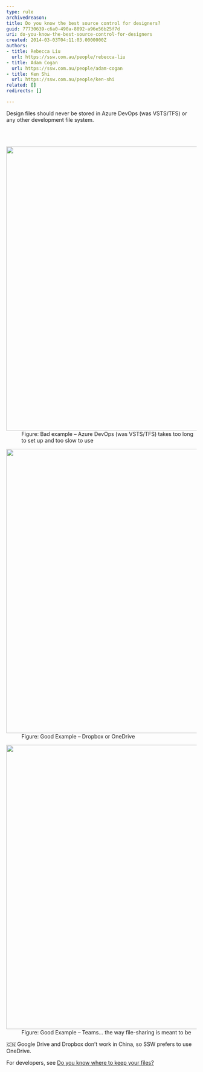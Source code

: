```yaml
---
type: rule
archivedreason: 
title: Do you know the best source control for designers?
guid: 77730639-c6a0-490a-8892-a96e56b25f7d
uri: do-you-know-the-best-source-control-for-designers
created: 2014-03-03T04:11:03.0000000Z
authors:
- title: Rebecca Liu
  url: https://ssw.com.au/people/rebecca-liu
- title: Adam Cogan
  url: https://ssw.com.au/people/adam-cogan
- title: Ken Shi
  url: https://ssw.com.au/people/ken-shi
related: []
redirects: []

---
```





<p class="MsoNormal"><span lang="EN-AU">Design&#160;files should never be stored in Azure DevOps (was VSTS/TFS) or any other development file system.<br></span></p>


<br><excerpt class='endintro'></excerpt><br>
<dl class="badImage"><dt> 
      <img src="/PublishingImages/Designer-Source-Control-TFS.png" alt="" style="width&#58;750px;" /> 
   </dt><dd>Figure&#58; Bad example – Azure DevOps (was VSTS/TFS)​ takes too long to set up and too slow to use<br></dd></dl><dl class="goodImage"><dt>
      <img src="/PublishingImages/Designer-Source-Control-DropBox.png" alt="" style="width&#58;750px;" /> 
   </dt><dd>Figure&#58; Good Example – Dropbox or OneDrive<br></dd></dl><dl class="goodImage"><dt>
      <img src="/PublishingImages/Teamsfiles.png" alt="" style="width&#58;750px;" /> 
   </dt><dd>Figure&#58; Good Example – Teams​... the way file-sharing is meant to be<br></dd></dl><p class="ssw15-rteElement-GreyBox">&#127464;&#127475;&#160;Google Drive and Dropbox don’t work in China, so SSW prefers to use OneDrive.​​<br></p><p>For developers, see&#160;<a href="/_layouts/15/FIXUPREDIRECT.ASPX?WebId=3dfc0e07-e23a-4cbb-aac2-e778b71166a2&amp;TermSetId=07da3ddf-0924-4cd2-a6d4-a4809ae20160&amp;TermId=2860239f-9812-414a-ad42-6174c928cbb0">Do you know where to keep your files?</a><br></p>


